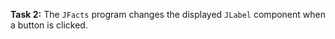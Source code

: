 **Task 2:**  The `JFacts` program changes the displayed `JLabel` component when a button is clicked.